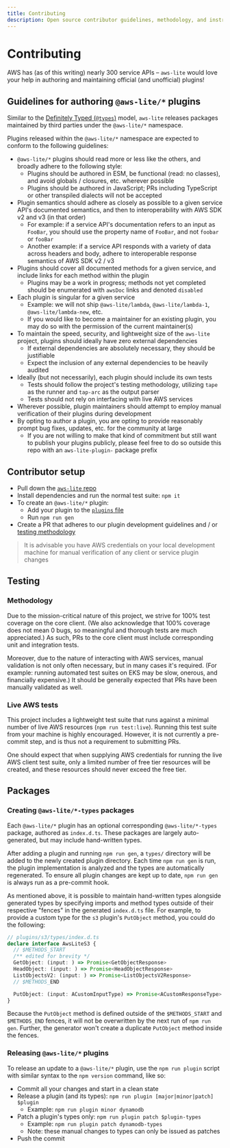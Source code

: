 ```yaml
---
title: Contributing
description: Open source contributor guidelines, methodology, and instructions for aws-lite
---
```

# Contributing

AWS has (as of this writing) nearly 300 service APIs – `aws-lite` would love your help in authoring and maintaining official (and unofficial) plugins!


## Guidelines for authoring `@aws-lite/*` plugins

Similar to the [Definitely Typed (`@types`)](https://github.com/DefinitelyTyped/DefinitelyTyped) model, `aws-lite` releases packages maintained by third parties under the `@aws-lite/*` namespace.

Plugins released within the `@aws-lite/*` namespace are expected to conform to the following guidelines:

- `@aws-lite/*` plugins should read more or less like the others, and broadly adhere to the following style:
  - Plugins should be authored in ESM, be functional (read: no classes), and avoid globals / closures, etc. wherever possible
  - Plugins should be authored in JavaScript; PRs including TypeScript or other transpiled dialects will not be accepted
- Plugin semantics should adhere as closely as possible to a given service API's documented semantics, and then to interoperability with AWS SDK v2 and v3 (in that order)
  - For example: if a service API's documentation refers to an input as `FooBar`, you should use the property name of `FooBar`, and not `foobar` or `fooBar`
  - Another example: if a service API responds with a variety of data across headers and body, adhere to interoperable response semantics of AWS SDK v2 / v3
- Plugins should cover all documented methods for a given service, and include links for each method within the plugin
  - Plugins may be a work in progress; methods not yet completed should be enumerated with `awsDoc` links and denoted `disabled`
- Each plugin is singular for a given service
  - Example: we will not ship `@aws-lite/lambda`, `@aws-lite/lambda-1`, `@aws-lite/lambda-new`, etc.
  - If you would like to become a maintainer for an existing plugin, you may do so with the permission of the current maintainer(s)
- To maintain the speed, security, and lightweight size of the `aws-lite` project, plugins should ideally have zero external dependencies
  - If external dependencies are absolutely necessary, they should be justifiable
  - Expect the inclusion of any external dependencies to be heavily audited
- Ideally (but not necessarily), each plugin should include its own tests
  - Tests should follow the project's testing methodology, utilizing `tape` as the runner and `tap-arc` as the output parser
  - Tests should not rely on interfacing with live AWS services
- Wherever possible, plugin maintainers should attempt to employ manual verification of their plugins during development
- By opting to author a plugin, you are opting to provide reasonably prompt bug fixes, updates, etc. for the community at large
  - If you are not willing to make that kind of commitment but still want to publish your plugins publicly, please feel free to do so outside this repo with an `aws-lite-plugin-` package prefix


## Contributor setup

- Pull down the [`aws-lite` repo](https://github.com/architect/aws-lite)
- Install dependencies and run the normal test suite: `npm it`
- To create an `@aws-lite/*` plugin:
  - Add your plugin to the [`plugins` file](https://github.com/architect/aws-lite/blob/main/plugins.mjs)
  - Run `npm run gen`
- Create a PR that adheres to our plugin development guidelines and / or [testing methodology](#testing)

> It is advisable you have AWS credentials on your local development machine for manual verification of any client or service plugin changes


## Testing

### Methodology

Due to the mission-critical nature of this project, we strive for 100% test coverage on the core client. (We also acknowledge that 100% coverage does not mean 0 bugs, so meaningful and thorough tests are much appreciated.) As such, PRs to the core client must include corresponding unit and integration tests.

Moreover, due to the nature of interacting with AWS services, manual validation is not only often necessary, but in many cases it's required. (For example: running automated test suites on EKS may be slow, onerous, and financially expensive.) It should be generally expected that PRs have been manually validated as well.


### Live AWS tests

This project includes a lightweight test suite that runs against a minimal number of live AWS resources (`npm run test:live`). Running this test suite from your machine is highly encouraged. However, it is not currently a pre-commit step, and is thus not a requirement to submitting PRs.

One should expect that when supplying AWS credentials for running the live AWS client test suite, only a limited number of free tier resources will be created, and these resources should never exceed the free tier.


## Packages

### Creating `@aws-lite/*-types` packages

Each `@aws-lite/*` plugin has an optional corresponding `@aws-lite/*-types` package, authored as `index.d.ts`. These packages are largely auto-generated, but may include hand-written types.

After adding a plugin and running `npm run gen`, a `types/` directory will be added to the newly created plugin directory. Each time `npm run gen` is run, the plugin implementation is analyzed and the types are automatically regenerated. To ensure all plugin changes are kept up to date, `npm run gen` is always run as a pre-commit hook.

As mentioned above, it is possible to maintain hand-written types alongside generated types by specifying imports and method types outside of their respective "fences" in the generated `index.d.ts` file. For example, to provide a custom type for the `s3` plugin's `PutObject` method, you could do the following:

```typescript
// plugins/s3/types/index.d.ts
declare interface AwsLiteS3 {
  // $METHODS_START
  /** edited for brevity */
  GetObject: (input: ) => Promise<GetObjectResponse>
  HeadObject: (input: ) => Promise<HeadObjectResponse>
  ListObjectsV2: (input: ) => Promise<ListObjectsV2Response>
  // $METHODS_END

  PutObject: (input: ACustomInputType) => Promise<ACustomResponseType>
}
```

Because the `PutObject` method is defined outside of the `$METHODS_START` and `$METHODS_END` fences, it will not be overwritten by the next run of `npm run gen`. Further, the generator won't create a duplicate `PutObject` method inside the fences.


### Releasing `@aws-lite/*` plugins

To release an update to a `@aws-lite/*` plugin, use the `npm run plugin` script with similar syntax to the `npm version` command, like so:

- Commit all your changes and start in a clean state
- Release a plugin (and its types): `npm run plugin [major|minor|patch] $plugin`
  - Example: `npm run plugin minor dynamodb`
- Patch a plugin's types only: `npm run plugin patch $plugin-types`
  - Example: `npm run plugin patch dynamodb-types`
  - Note: these manual changes to types can only be issued as patches
- Push the commit
